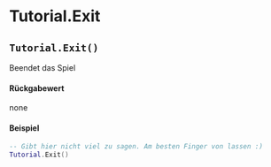 # Tutorial.Exit

## `Tutorial.Exit()`

Beendet das Spiel

#### Rückgabewert

none

#### Beispiel

```lua
-- Gibt hier nicht viel zu sagen. Am besten Finger von lassen :)
Tutorial.Exit()
```

